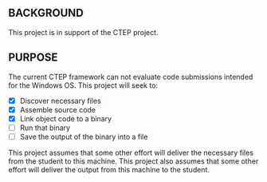## BACKGROUND ##
This project is in support of the CTEP project.

## PURPOSE ##
The current CTEP framework can not evaluate code submissions intended for the Windows OS.  This project will seek to:
- [X] Discover necessary files  
- [X] Assemble source code  
- [X] Link object code to a binary  
- [ ] Run that binary  
- [ ] Save the output of the binary into a file  
    
This project assumes that some other effort will deliver the necessary files from the student to this machine.
This project also assumes that some other effort will deliver the output from this machine to the student.
